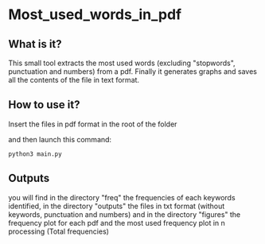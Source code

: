 # Most_used_words_in_pdf

## What is it?
This small tool extracts the most used words (excluding "stopwords", punctuation and numbers) from a pdf. 
Finally it generates graphs and saves all the contents of the file in text format.

## How to use it?

Insert the files in pdf format in the root of the folder

and then launch this command:

```
python3 main.py
```

## Outputs

you will find in the directory "freq" the frequencies of each keywords identified, in the directory "outputs" the files in txt format (without keywords, punctuation and numbers)
and in the directory "figures" the frequency plot for each pdf and the most used frequency plot in n processing (Total frequencies)
